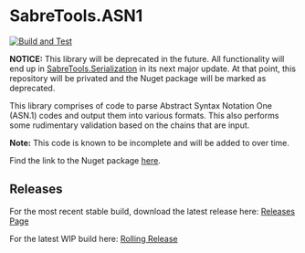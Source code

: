 # SabreTools.ASN1

[![Build and Test](https://github.com/SabreTools/SabreTools.ASN1/actions/workflows/build_and_test.yml/badge.svg)](https://github.com/SabreTools/SabreTools.ASN1/actions/workflows/build_and_test.yml)

**NOTICE:** This library will be deprecated in the future. All functionality will end up in [SabreTools.Serialization](https://github.com/SabreTools/SabreTools.Serialization) in its next major update. At that point, this repository will be privated and the Nuget package will be marked as deprecated.

This library comprises of code to parse Abstract Syntax Notation One (ASN.1) codes and output them into various formats. This also performs some rudimentary validation based on the chains that are input.

**Note:** This code is known to be incomplete and will be added to over time.

Find the link to the Nuget package [here](https://www.nuget.org/packages/SabreTools.ASN1).

## Releases

For the most recent stable build, download the latest release here: [Releases Page](https://github.com/SabreTools/SabreTools.ASN1/releases)

For the latest WIP build here: [Rolling Release](https://github.com/SabreTools/SabreTools.ASN1/releases/rolling)

